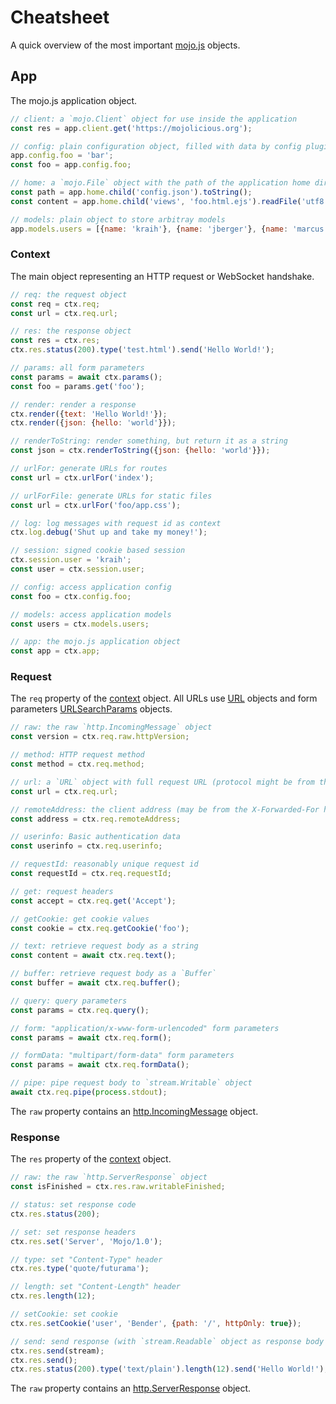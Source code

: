 # Cheatsheet

A quick overview of the most important [mojo.js](https://mojojs.org) objects.

## App

The mojo.js application object.

```js
// client: a `mojo.Client` object for use inside the application
const res = app.client.get('https://mojolicious.org');

// config: plain configuration object, filled with data by config plugins, use it to to store arbitrary information
app.config.foo = 'bar';
const foo = app.config.foo;

// home: a `mojo.File` object with the path of the application home directory
const path = app.home.child('config.json').toString();
const content = app.home.child('views', 'foo.html.ejs').readFile('utf8');

// models: plain object to store arbitray models
app.models.users = [{name: 'kraih'}, {name: 'jberger'}, {name: 'marcus'}];
```

### Context

The main object representing an HTTP request or WebSocket handshake.

```js
// req: the request object
const req = ctx.req;
const url = ctx.req.url;

// res: the response object
const res = ctx.res;
ctx.res.status(200).type('test.html').send('Hello World!');

// params: all form parameters
const params = await ctx.params();
const foo = params.get('foo');

// render: render a response
ctx.render({text: 'Hello World!'});
ctx.render({json: {hello: 'world'}});

// renderToString: render something, but return it as a string
const json = ctx.renderToString({json: {hello: 'world'}});

// urlFor: generate URLs for routes
const url = ctx.urlFor('index');

// urlForFile: generate URLs for static files
const url = ctx.urlFor('foo/app.css');

// log: log messages with request id as context
ctx.log.debug('Shut up and take my money!');

// session: signed cookie based session
ctx.session.user = 'kraih';
const user = ctx.session.user;

// config: access application config
const foo = ctx.config.foo;

// models: access application models
const users = ctx.models.users;

// app: the mojo.js application object
const app = ctx.app;
```

### Request

The `req` property of the [context](#Context) object. All URLs use
[URL](https://nodejs.org/api/url.html#url_the_whatwg_url_api) objects and form parameters
[URLSearchParams](https://nodejs.org/api/url.html#url_class_urlsearchparams) objects.

```js
// raw: the raw `http.IncomingMessage` object
const version = ctx.req.raw.httpVersion;

// method: HTTP request method
const method = ctx.req.method;

// url: a `URL` object with full request URL (protocol might be from the X-Forwarded-Proto header)
const url = ctx.req.url;

// remoteAddress: the client address (may be from the X-Forwarded-For header)
const address = ctx.req.remoteAddress;

// userinfo: Basic authentication data
const userinfo = ctx.req.userinfo;

// requestId: reasonably unique request id
const requestId = ctx.req.requestId;

// get: request headers
const accept = ctx.req.get('Accept');

// getCookie: get cookie values
const cookie = ctx.req.getCookie('foo');

// text: retrieve request body as a string
const content = await ctx.req.text();

// buffer: retrieve request body as a `Buffer`
const buffer = await ctx.req.buffer();

// query: query parameters
const params = ctx.req.query();

// form: "application/x-www-form-urlencoded" form parameters
const params = await ctx.req.form();

// formData: "multipart/form-data" form parameters
const params = await ctx.req.formData();

// pipe: pipe request body to `stream.Writable` object
await ctx.req.pipe(process.stdout);
```

The `raw` property contains an [http.IncomingMessage](https://nodejs.org/api/http.html#http_class_http_incomingmessage)
object.

### Response

The `res` property of the [context](#Context) object.

```js
// raw: the raw `http.ServerResponse` object
const isFinished = ctx.res.raw.writableFinished;

// status: set response code
ctx.res.status(200);

// set: set response headers
ctx.res.set('Server', 'Mojo/1.0');

// type: set "Content-Type" header
ctx.res.type('quote/futurama');

// length: set "Content-Length" header
ctx.res.length(12);

// setCookie: set cookie
ctx.res.setCookie('user', 'Bender', {path: '/', httpOnly: true});

// send: send response (with `stream.Readable` object as response body or without a body)
ctx.res.send(stream);
ctx.res.send();
ctx.res.status(200).type('text/plain').length(12).send('Hello World!');
```

The `raw` property contains an [http.ServerResponse](https://nodejs.org/api/http.html#http_class_http_serverresponse)
object.

